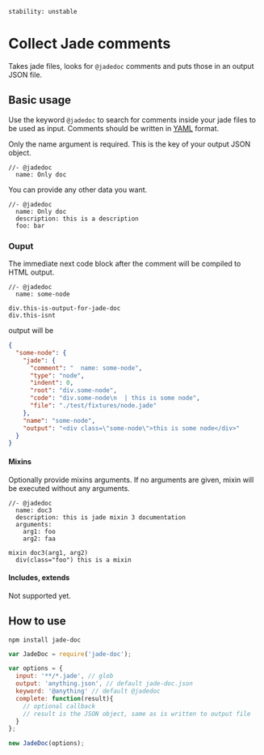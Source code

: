 `stability: unstable`

# Collect Jade comments
Takes jade files, looks for `@jadedoc` comments and puts those in an output JSON file.


## Basic usage
Use the keyword `@jadedoc` to search for comments inside your jade files to be used as input. Comments should be written in [YAML](http://en.wikipedia.org/wiki/YAML) format.

Only the name argument is required. This is the key of your output JSON object.

```jade
//- @jadedoc
  name: Only doc
```

You can provide any other data you want.

```jade
//- @jadedoc
  name: Only doc
  description: this is a description
  foo: bar
```


### Ouput
The immediate next code block after the comment will be compiled to HTML output.

```jade
//- @jadedoc
  name: some-node

div.this-is-output-for-jade-doc
div.this-isnt
```

output will be

```json
{
  "some-node": {
    "jade": {
      "comment": "  name: some-node",
      "type": "node",
      "indent": 0,
      "root": "div.some-node",
      "code": "div.some-node\n  | this is some node",
      "file": "./test/fixtures/node.jade"
    },
    "name": "some-node",
    "output": "<div class=\"some-node\">this is some node</div>"
  }
}
```


#### Mixins
Optionally provide mixins arguments. If no arguments are given, mixin will be executed without any arguments.

```jade
//- @jadedoc
  name: doc3
  description: this is jade mixin 3 documentation
  arguments: 
    arg1: foo
    arg2: faa

mixin doc3(arg1, arg2)
  div(class="foo") this is a mixin
```


#### Includes, extends
Not supported yet.



## How to use
`npm install jade-doc`

```js
var JadeDoc = require('jade-doc');

var options = {
  input: '**/*.jade', // glob
  output: 'anything.json', // default jade-doc.json
  keyword: '@anything' // default @jadedoc
  complete: function(result){
    // optional callback
    // result is the JSON object, same as is written to output file
  }
};

new JadeDoc(options);
```